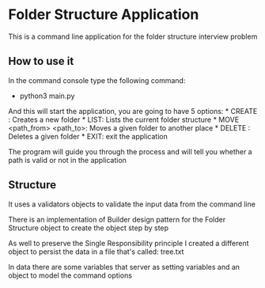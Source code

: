 # Folder Structure Application

This is a command line application for the folder structure interview problem


## How to use it
In the command console type the following command:
  * python3 main.py

And this will start the application, you are going to have 5 options:
    * CREATE <path>: Creates a new folder
    * LIST: Lists the current folder structure
    * MOVE <path_from> <path_to>: Moves a given folder to another place
    * DELETE <path>: Deletes a given folder
    * EXIT: exit the application

The program will guide you through the process and will tell you whether a path is valid or not in the application

## Structure
It uses a validators objects to validate the input data from the command line

There is an implementation of Builder design pattern for the Folder Structure object to create the object step by step

As well to preserve the Single Responsibility principle I created a different object to persist the data in a file that's called: tree.txt

In data there are some variables that server as setting variables and an object to model the command options
